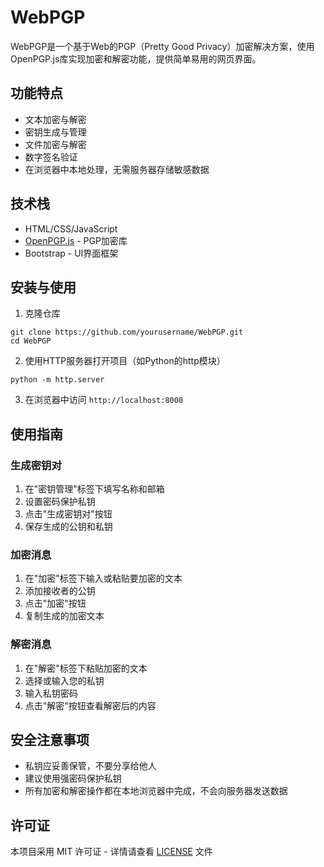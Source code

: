 # WebPGP

WebPGP是一个基于Web的PGP（Pretty Good Privacy）加密解决方案，使用OpenPGP.js库实现加密和解密功能，提供简单易用的网页界面。

## 功能特点

- 文本加密与解密
- 密钥生成与管理
- 文件加密与解密
- 数字签名验证
- 在浏览器中本地处理，无需服务器存储敏感数据

## 技术栈

- HTML/CSS/JavaScript
- [OpenPGP.js](https://openpgpjs.org/) - PGP加密库
- Bootstrap - UI界面框架

## 安装与使用

1. 克隆仓库
```
git clone https://github.com/yourusername/WebPGP.git
cd WebPGP
```

2. 使用HTTP服务器打开项目（如Python的http模块）
```
python -m http.server
```

3. 在浏览器中访问 `http://localhost:8000`

## 使用指南

### 生成密钥对
1. 在"密钥管理"标签下填写名称和邮箱
2. 设置密码保护私钥
3. 点击"生成密钥对"按钮
4. 保存生成的公钥和私钥

### 加密消息
1. 在"加密"标签下输入或粘贴要加密的文本
2. 添加接收者的公钥
3. 点击"加密"按钮
4. 复制生成的加密文本

### 解密消息
1. 在"解密"标签下粘贴加密的文本
2. 选择或输入您的私钥
3. 输入私钥密码
4. 点击"解密"按钮查看解密后的内容

## 安全注意事项

- 私钥应妥善保管，不要分享给他人
- 建议使用强密码保护私钥
- 所有加密和解密操作都在本地浏览器中完成，不会向服务器发送数据

## 许可证

本项目采用 MIT 许可证 - 详情请查看 [LICENSE](LICENSE) 文件
